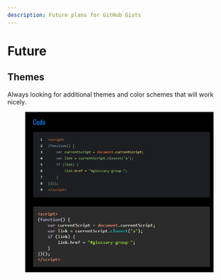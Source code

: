 ```yaml
---
description: Future plans for GitHub Gists
---
```


# Future

## Themes

Always looking for additional themes and color schemes that will work nicely.&#x20;

<figure><img src="../../.gitbook/assets/image.png" alt=""><figcaption></figcaption></figure>

